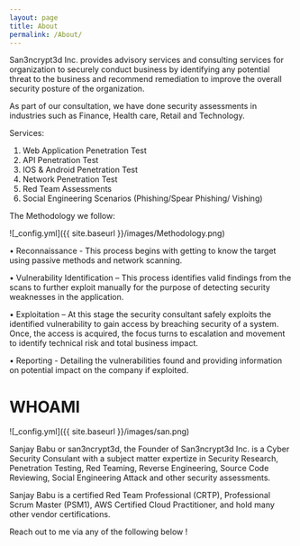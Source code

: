 ```yaml
---
layout: page
title: About
permalink: /About/
---
```



San3ncrypt3d Inc. provides advisory services and consulting services for organization to securely conduct business by identifying any potential threat to the business and recommend remediation to improve the overall security posture of the organization.  

As part of our consultation, we have done security assessments in industries such as Finance, Health care, Retail and Technology.

Services: 

1) Web Application Penetration Test
2) API Penetration Test
3) IOS & Android Penetration Test
4) Network Penetration Test
5) Red Team Assessments
6) Social Engineering Scenarios (Phishing/Spear Phishing/ Vishing)

The Methodology we follow:

![_config.yml]({{ site.baseurl }}/images/Methodology.png)

•	Reconnaissance - This process begins with getting to know the target using passive methods and network scanning.

•	Vulnerability Identification – This process identifies valid findings from the scans to further exploit manually for the purpose of detecting security weaknesses   in the application.

•	Exploitation – At this stage the security consultant safely exploits the identified vulnerability to gain access by breaching security of a system. Once, the       access is acquired, the focus turns to escalation and movement to identify technical risk and total business impact.

•	Reporting - Detailing the vulnerabilities found and providing information on potential impact on the company if exploited.



# WHOAMI

![_config.yml]({{ site.baseurl }}/images/san.png)



Sanjay Babu or san3ncrypt3d, the Founder of San3ncrypt3d Inc. is a Cyber Security Consulant with a subject matter expertize in Security Research, Penetration Testing, Red Teaming, Reverse Engineering, Source Code Reviewing, Social Engineering Attack and other security assessments.

Sanjay Babu is a certified Red Team Professional (CRTP), Professional Scrum Master (PSM1), AWS Certified Cloud Practitioner, and hold many other vendor certifications.




Reach out to me via any of the following below !
